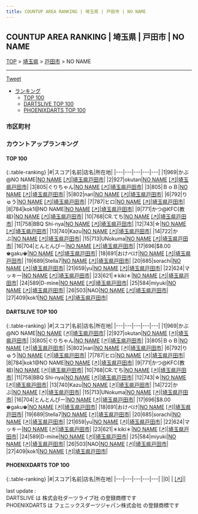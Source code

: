 ```yaml
---
title: COUNTUP AREA RANKING | 埼玉県 | 戸田市 | NO NAME
---
```

## COUNTUP AREA RANKING | 埼玉県 | 戸田市 | NO NAME

[TOP](/darts/rank/) > [埼玉県](/darts/rank/埼玉県/) > [戸田市](/darts/rank/埼玉県/戸田市/) > NO NAME

___

<a href="https://twitter.com/share?ref_src=twsrc%5Etfw" data-text="COUNTUP AREA RANKING | 埼玉県戸田市NO NAME" class="twitter-share-button" data-hashtags="DARTSLIVE,PHOENIXDARTS,darts,ダーツ" data-show-count="false">Tweet</a>

* [ランキング](#カウントアップランキング)
    * [TOP 100](#top-100)
    * [DARTSLIVE TOP 100](#dartslive-top-100)
    * [PHOENIXDARTS TOP 100](#phoenixdarts-top-100)

### 市区町村

<ul>

</ul>

### カウントアップランキング

#### TOP 100



{:.table-ranking}
|#|スコア|名前|店名|所在地|
|---|---|---|---|---|
|1|969|<span class="rank-name-dl">かぶ@NO NAME</span>|<a href="/darts/rank/shops/0d3f2ccef6feeb18fec1ae84bb28bd87.html">NO NAME</a> <a href="https://search.dartslive.com/jp/shop/0d3f2ccef6feeb18fec1ae84bb28bd87">[↗]</a>|<a href="/darts/rank/埼玉県/戸田市">埼玉県戸田市</a>|
|2|927|<span class="rank-name-dl">okutan</span>|<a href="/darts/rank/shops/0d3f2ccef6feeb18fec1ae84bb28bd87.html">NO NAME</a> <a href="https://search.dartslive.com/jp/shop/0d3f2ccef6feeb18fec1ae84bb28bd87">[↗]</a>|<a href="/darts/rank/埼玉県/戸田市">埼玉県戸田市</a>|
|3|805|<span class="rank-name-dl">ぐりちゃん</span>|<a href="/darts/rank/shops/0d3f2ccef6feeb18fec1ae84bb28bd87.html">NO NAME</a> <a href="https://search.dartslive.com/jp/shop/0d3f2ccef6feeb18fec1ae84bb28bd87">[↗]</a>|<a href="/darts/rank/埼玉県/戸田市">埼玉県戸田市</a>|
|3|805|<span class="rank-name-dl">ＢｏＢ</span>|<a href="/darts/rank/shops/0d3f2ccef6feeb18fec1ae84bb28bd87.html">NO NAME</a> <a href="https://search.dartslive.com/jp/shop/0d3f2ccef6feeb18fec1ae84bb28bd87">[↗]</a>|<a href="/darts/rank/埼玉県/戸田市">埼玉県戸田市</a>|
|5|802|<span class="rank-name-dl">nari</span>|<a href="/darts/rank/shops/0d3f2ccef6feeb18fec1ae84bb28bd87.html">NO NAME</a> <a href="https://search.dartslive.com/jp/shop/0d3f2ccef6feeb18fec1ae84bb28bd87">[↗]</a>|<a href="/darts/rank/埼玉県/戸田市">埼玉県戸田市</a>|
|6|792|<span class="rank-name-dl">りゅう</span>|<a href="/darts/rank/shops/0d3f2ccef6feeb18fec1ae84bb28bd87.html">NO NAME</a> <a href="https://search.dartslive.com/jp/shop/0d3f2ccef6feeb18fec1ae84bb28bd87">[↗]</a>|<a href="/darts/rank/埼玉県/戸田市">埼玉県戸田市</a>|
|7|787|<span class="rank-name-dl">ヒロ</span>|<a href="/darts/rank/shops/0d3f2ccef6feeb18fec1ae84bb28bd87.html">NO NAME</a> <a href="https://search.dartslive.com/jp/shop/0d3f2ccef6feeb18fec1ae84bb28bd87">[↗]</a>|<a href="/darts/rank/埼玉県/戸田市">埼玉県戸田市</a>|
|8|784|<span class="rank-name-dl">kok1@NO NAME</span>|<a href="/darts/rank/shops/0d3f2ccef6feeb18fec1ae84bb28bd87.html">NO NAME</a> <a href="https://search.dartslive.com/jp/shop/0d3f2ccef6feeb18fec1ae84bb28bd87">[↗]</a>|<a href="/darts/rank/埼玉県/戸田市">埼玉県戸田市</a>|
|9|771|<span class="rank-name-dl">かつ@KFC{教祖}</span>|<a href="/darts/rank/shops/0d3f2ccef6feeb18fec1ae84bb28bd87.html">NO NAME</a> <a href="https://search.dartslive.com/jp/shop/0d3f2ccef6feeb18fec1ae84bb28bd87">[↗]</a>|<a href="/darts/rank/埼玉県/戸田市">埼玉県戸田市</a>|
|10|768|<span class="rank-name-dl">CR.てち</span>|<a href="/darts/rank/shops/0d3f2ccef6feeb18fec1ae84bb28bd87.html">NO NAME</a> <a href="https://search.dartslive.com/jp/shop/0d3f2ccef6feeb18fec1ae84bb28bd87">[↗]</a>|<a href="/darts/rank/埼玉県/戸田市">埼玉県戸田市</a>|
|11|758|<span class="rank-name-dl">BBQ Shi-nya</span>|<a href="/darts/rank/shops/0d3f2ccef6feeb18fec1ae84bb28bd87.html">NO NAME</a> <a href="https://search.dartslive.com/jp/shop/0d3f2ccef6feeb18fec1ae84bb28bd87">[↗]</a>|<a href="/darts/rank/埼玉県/戸田市">埼玉県戸田市</a>|
|12|743|<span class="rank-name-dl">☆</span>|<a href="/darts/rank/shops/0d3f2ccef6feeb18fec1ae84bb28bd87.html">NO NAME</a> <a href="https://search.dartslive.com/jp/shop/0d3f2ccef6feeb18fec1ae84bb28bd87">[↗]</a>|<a href="/darts/rank/埼玉県/戸田市">埼玉県戸田市</a>|
|13|740|<span class="rank-name-dl">Kazu</span>|<a href="/darts/rank/shops/0d3f2ccef6feeb18fec1ae84bb28bd87.html">NO NAME</a> <a href="https://search.dartslive.com/jp/shop/0d3f2ccef6feeb18fec1ae84bb28bd87">[↗]</a>|<a href="/darts/rank/埼玉県/戸田市">埼玉県戸田市</a>|
|14|722|<span class="rank-name-dl">かぶ</span>|<a href="/darts/rank/shops/0d3f2ccef6feeb18fec1ae84bb28bd87.html">NO NAME</a> <a href="https://search.dartslive.com/jp/shop/0d3f2ccef6feeb18fec1ae84bb28bd87">[↗]</a>|<a href="/darts/rank/埼玉県/戸田市">埼玉県戸田市</a>|
|15|713|<span class="rank-name-dl">UNokuma</span>|<a href="/darts/rank/shops/0d3f2ccef6feeb18fec1ae84bb28bd87.html">NO NAME</a> <a href="https://search.dartslive.com/jp/shop/0d3f2ccef6feeb18fec1ae84bb28bd87">[↗]</a>|<a href="/darts/rank/埼玉県/戸田市">埼玉県戸田市</a>|
|16|704|<span class="rank-name-dl">とんとんぴー</span>|<a href="/darts/rank/shops/0d3f2ccef6feeb18fec1ae84bb28bd87.html">NO NAME</a> <a href="https://search.dartslive.com/jp/shop/0d3f2ccef6feeb18fec1ae84bb28bd87">[↗]</a>|<a href="/darts/rank/埼玉県/戸田市">埼玉県戸田市</a>|
|17|696|<span class="rank-name-dl">$8.00 ♚gaku♚</span>|<a href="/darts/rank/shops/0d3f2ccef6feeb18fec1ae84bb28bd87.html">NO NAME</a> <a href="https://search.dartslive.com/jp/shop/0d3f2ccef6feeb18fec1ae84bb28bd87">[↗]</a>|<a href="/darts/rank/埼玉県/戸田市">埼玉県戸田市</a>|
|18|691|<span class="rank-name-dl">おけぺけ</span>|<a href="/darts/rank/shops/0d3f2ccef6feeb18fec1ae84bb28bd87.html">NO NAME</a> <a href="https://search.dartslive.com/jp/shop/0d3f2ccef6feeb18fec1ae84bb28bd87">[↗]</a>|<a href="/darts/rank/埼玉県/戸田市">埼玉県戸田市</a>|
|19|689|<span class="rank-name-dl">Stella7</span>|<a href="/darts/rank/shops/0d3f2ccef6feeb18fec1ae84bb28bd87.html">NO NAME</a> <a href="https://search.dartslive.com/jp/shop/0d3f2ccef6feeb18fec1ae84bb28bd87">[↗]</a>|<a href="/darts/rank/埼玉県/戸田市">埼玉県戸田市</a>|
|20|685|<span class="rank-name-dl">sorachi</span>|<a href="/darts/rank/shops/0d3f2ccef6feeb18fec1ae84bb28bd87.html">NO NAME</a> <a href="https://search.dartslive.com/jp/shop/0d3f2ccef6feeb18fec1ae84bb28bd87">[↗]</a>|<a href="/darts/rank/埼玉県/戸田市">埼玉県戸田市</a>|
|21|659|<span class="rank-name-dl">yu</span>|<a href="/darts/rank/shops/0d3f2ccef6feeb18fec1ae84bb28bd87.html">NO NAME</a> <a href="https://search.dartslive.com/jp/shop/0d3f2ccef6feeb18fec1ae84bb28bd87">[↗]</a>|<a href="/darts/rank/埼玉県/戸田市">埼玉県戸田市</a>|
|22|624|<span class="rank-name-dl">マッキー</span>|<a href="/darts/rank/shops/0d3f2ccef6feeb18fec1ae84bb28bd87.html">NO NAME</a> <a href="https://search.dartslive.com/jp/shop/0d3f2ccef6feeb18fec1ae84bb28bd87">[↗]</a>|<a href="/darts/rank/埼玉県/戸田市">埼玉県戸田市</a>|
|23|621|<span class="rank-name-dl">＊kiki＊</span>|<a href="/darts/rank/shops/0d3f2ccef6feeb18fec1ae84bb28bd87.html">NO NAME</a> <a href="https://search.dartslive.com/jp/shop/0d3f2ccef6feeb18fec1ae84bb28bd87">[↗]</a>|<a href="/darts/rank/埼玉県/戸田市">埼玉県戸田市</a>|
|24|589|<span class="rank-name-dl">D-mine</span>|<a href="/darts/rank/shops/0d3f2ccef6feeb18fec1ae84bb28bd87.html">NO NAME</a> <a href="https://search.dartslive.com/jp/shop/0d3f2ccef6feeb18fec1ae84bb28bd87">[↗]</a>|<a href="/darts/rank/埼玉県/戸田市">埼玉県戸田市</a>|
|25|584|<span class="rank-name-dl">miyuki</span>|<a href="/darts/rank/shops/0d3f2ccef6feeb18fec1ae84bb28bd87.html">NO NAME</a> <a href="https://search.dartslive.com/jp/shop/0d3f2ccef6feeb18fec1ae84bb28bd87">[↗]</a>|<a href="/darts/rank/埼玉県/戸田市">埼玉県戸田市</a>|
|26|503|<span class="rank-name-dl">NAO</span>|<a href="/darts/rank/shops/0d3f2ccef6feeb18fec1ae84bb28bd87.html">NO NAME</a> <a href="https://search.dartslive.com/jp/shop/0d3f2ccef6feeb18fec1ae84bb28bd87">[↗]</a>|<a href="/darts/rank/埼玉県/戸田市">埼玉県戸田市</a>|
|27|409|<span class="rank-name-dl">kok1</span>|<a href="/darts/rank/shops/0d3f2ccef6feeb18fec1ae84bb28bd87.html">NO NAME</a> <a href="https://search.dartslive.com/jp/shop/0d3f2ccef6feeb18fec1ae84bb28bd87">[↗]</a>|<a href="/darts/rank/埼玉県/戸田市">埼玉県戸田市</a>|


#### DARTSLIVE TOP 100



{:.table-ranking}
|#|スコア|名前|店名|所在地|
|---|---|---|---|---|
|1|969|<span class="rank-name-dl">かぶ@NO NAME</span>|<a href="/darts/rank/shops/0d3f2ccef6feeb18fec1ae84bb28bd87.html">NO NAME</a> <a href="https://search.dartslive.com/jp/shop/0d3f2ccef6feeb18fec1ae84bb28bd87">[↗]</a>|<a href="/darts/rank/埼玉県/戸田市">埼玉県戸田市</a>|
|2|927|<span class="rank-name-dl">okutan</span>|<a href="/darts/rank/shops/0d3f2ccef6feeb18fec1ae84bb28bd87.html">NO NAME</a> <a href="https://search.dartslive.com/jp/shop/0d3f2ccef6feeb18fec1ae84bb28bd87">[↗]</a>|<a href="/darts/rank/埼玉県/戸田市">埼玉県戸田市</a>|
|3|805|<span class="rank-name-dl">ぐりちゃん</span>|<a href="/darts/rank/shops/0d3f2ccef6feeb18fec1ae84bb28bd87.html">NO NAME</a> <a href="https://search.dartslive.com/jp/shop/0d3f2ccef6feeb18fec1ae84bb28bd87">[↗]</a>|<a href="/darts/rank/埼玉県/戸田市">埼玉県戸田市</a>|
|3|805|<span class="rank-name-dl">ＢｏＢ</span>|<a href="/darts/rank/shops/0d3f2ccef6feeb18fec1ae84bb28bd87.html">NO NAME</a> <a href="https://search.dartslive.com/jp/shop/0d3f2ccef6feeb18fec1ae84bb28bd87">[↗]</a>|<a href="/darts/rank/埼玉県/戸田市">埼玉県戸田市</a>|
|5|802|<span class="rank-name-dl">nari</span>|<a href="/darts/rank/shops/0d3f2ccef6feeb18fec1ae84bb28bd87.html">NO NAME</a> <a href="https://search.dartslive.com/jp/shop/0d3f2ccef6feeb18fec1ae84bb28bd87">[↗]</a>|<a href="/darts/rank/埼玉県/戸田市">埼玉県戸田市</a>|
|6|792|<span class="rank-name-dl">りゅう</span>|<a href="/darts/rank/shops/0d3f2ccef6feeb18fec1ae84bb28bd87.html">NO NAME</a> <a href="https://search.dartslive.com/jp/shop/0d3f2ccef6feeb18fec1ae84bb28bd87">[↗]</a>|<a href="/darts/rank/埼玉県/戸田市">埼玉県戸田市</a>|
|7|787|<span class="rank-name-dl">ヒロ</span>|<a href="/darts/rank/shops/0d3f2ccef6feeb18fec1ae84bb28bd87.html">NO NAME</a> <a href="https://search.dartslive.com/jp/shop/0d3f2ccef6feeb18fec1ae84bb28bd87">[↗]</a>|<a href="/darts/rank/埼玉県/戸田市">埼玉県戸田市</a>|
|8|784|<span class="rank-name-dl">kok1@NO NAME</span>|<a href="/darts/rank/shops/0d3f2ccef6feeb18fec1ae84bb28bd87.html">NO NAME</a> <a href="https://search.dartslive.com/jp/shop/0d3f2ccef6feeb18fec1ae84bb28bd87">[↗]</a>|<a href="/darts/rank/埼玉県/戸田市">埼玉県戸田市</a>|
|9|771|<span class="rank-name-dl">かつ@KFC{教祖}</span>|<a href="/darts/rank/shops/0d3f2ccef6feeb18fec1ae84bb28bd87.html">NO NAME</a> <a href="https://search.dartslive.com/jp/shop/0d3f2ccef6feeb18fec1ae84bb28bd87">[↗]</a>|<a href="/darts/rank/埼玉県/戸田市">埼玉県戸田市</a>|
|10|768|<span class="rank-name-dl">CR.てち</span>|<a href="/darts/rank/shops/0d3f2ccef6feeb18fec1ae84bb28bd87.html">NO NAME</a> <a href="https://search.dartslive.com/jp/shop/0d3f2ccef6feeb18fec1ae84bb28bd87">[↗]</a>|<a href="/darts/rank/埼玉県/戸田市">埼玉県戸田市</a>|
|11|758|<span class="rank-name-dl">BBQ Shi-nya</span>|<a href="/darts/rank/shops/0d3f2ccef6feeb18fec1ae84bb28bd87.html">NO NAME</a> <a href="https://search.dartslive.com/jp/shop/0d3f2ccef6feeb18fec1ae84bb28bd87">[↗]</a>|<a href="/darts/rank/埼玉県/戸田市">埼玉県戸田市</a>|
|12|743|<span class="rank-name-dl">☆</span>|<a href="/darts/rank/shops/0d3f2ccef6feeb18fec1ae84bb28bd87.html">NO NAME</a> <a href="https://search.dartslive.com/jp/shop/0d3f2ccef6feeb18fec1ae84bb28bd87">[↗]</a>|<a href="/darts/rank/埼玉県/戸田市">埼玉県戸田市</a>|
|13|740|<span class="rank-name-dl">Kazu</span>|<a href="/darts/rank/shops/0d3f2ccef6feeb18fec1ae84bb28bd87.html">NO NAME</a> <a href="https://search.dartslive.com/jp/shop/0d3f2ccef6feeb18fec1ae84bb28bd87">[↗]</a>|<a href="/darts/rank/埼玉県/戸田市">埼玉県戸田市</a>|
|14|722|<span class="rank-name-dl">かぶ</span>|<a href="/darts/rank/shops/0d3f2ccef6feeb18fec1ae84bb28bd87.html">NO NAME</a> <a href="https://search.dartslive.com/jp/shop/0d3f2ccef6feeb18fec1ae84bb28bd87">[↗]</a>|<a href="/darts/rank/埼玉県/戸田市">埼玉県戸田市</a>|
|15|713|<span class="rank-name-dl">UNokuma</span>|<a href="/darts/rank/shops/0d3f2ccef6feeb18fec1ae84bb28bd87.html">NO NAME</a> <a href="https://search.dartslive.com/jp/shop/0d3f2ccef6feeb18fec1ae84bb28bd87">[↗]</a>|<a href="/darts/rank/埼玉県/戸田市">埼玉県戸田市</a>|
|16|704|<span class="rank-name-dl">とんとんぴー</span>|<a href="/darts/rank/shops/0d3f2ccef6feeb18fec1ae84bb28bd87.html">NO NAME</a> <a href="https://search.dartslive.com/jp/shop/0d3f2ccef6feeb18fec1ae84bb28bd87">[↗]</a>|<a href="/darts/rank/埼玉県/戸田市">埼玉県戸田市</a>|
|17|696|<span class="rank-name-dl">$8.00 ♚gaku♚</span>|<a href="/darts/rank/shops/0d3f2ccef6feeb18fec1ae84bb28bd87.html">NO NAME</a> <a href="https://search.dartslive.com/jp/shop/0d3f2ccef6feeb18fec1ae84bb28bd87">[↗]</a>|<a href="/darts/rank/埼玉県/戸田市">埼玉県戸田市</a>|
|18|691|<span class="rank-name-dl">おけぺけ</span>|<a href="/darts/rank/shops/0d3f2ccef6feeb18fec1ae84bb28bd87.html">NO NAME</a> <a href="https://search.dartslive.com/jp/shop/0d3f2ccef6feeb18fec1ae84bb28bd87">[↗]</a>|<a href="/darts/rank/埼玉県/戸田市">埼玉県戸田市</a>|
|19|689|<span class="rank-name-dl">Stella7</span>|<a href="/darts/rank/shops/0d3f2ccef6feeb18fec1ae84bb28bd87.html">NO NAME</a> <a href="https://search.dartslive.com/jp/shop/0d3f2ccef6feeb18fec1ae84bb28bd87">[↗]</a>|<a href="/darts/rank/埼玉県/戸田市">埼玉県戸田市</a>|
|20|685|<span class="rank-name-dl">sorachi</span>|<a href="/darts/rank/shops/0d3f2ccef6feeb18fec1ae84bb28bd87.html">NO NAME</a> <a href="https://search.dartslive.com/jp/shop/0d3f2ccef6feeb18fec1ae84bb28bd87">[↗]</a>|<a href="/darts/rank/埼玉県/戸田市">埼玉県戸田市</a>|
|21|659|<span class="rank-name-dl">yu</span>|<a href="/darts/rank/shops/0d3f2ccef6feeb18fec1ae84bb28bd87.html">NO NAME</a> <a href="https://search.dartslive.com/jp/shop/0d3f2ccef6feeb18fec1ae84bb28bd87">[↗]</a>|<a href="/darts/rank/埼玉県/戸田市">埼玉県戸田市</a>|
|22|624|<span class="rank-name-dl">マッキー</span>|<a href="/darts/rank/shops/0d3f2ccef6feeb18fec1ae84bb28bd87.html">NO NAME</a> <a href="https://search.dartslive.com/jp/shop/0d3f2ccef6feeb18fec1ae84bb28bd87">[↗]</a>|<a href="/darts/rank/埼玉県/戸田市">埼玉県戸田市</a>|
|23|621|<span class="rank-name-dl">＊kiki＊</span>|<a href="/darts/rank/shops/0d3f2ccef6feeb18fec1ae84bb28bd87.html">NO NAME</a> <a href="https://search.dartslive.com/jp/shop/0d3f2ccef6feeb18fec1ae84bb28bd87">[↗]</a>|<a href="/darts/rank/埼玉県/戸田市">埼玉県戸田市</a>|
|24|589|<span class="rank-name-dl">D-mine</span>|<a href="/darts/rank/shops/0d3f2ccef6feeb18fec1ae84bb28bd87.html">NO NAME</a> <a href="https://search.dartslive.com/jp/shop/0d3f2ccef6feeb18fec1ae84bb28bd87">[↗]</a>|<a href="/darts/rank/埼玉県/戸田市">埼玉県戸田市</a>|
|25|584|<span class="rank-name-dl">miyuki</span>|<a href="/darts/rank/shops/0d3f2ccef6feeb18fec1ae84bb28bd87.html">NO NAME</a> <a href="https://search.dartslive.com/jp/shop/0d3f2ccef6feeb18fec1ae84bb28bd87">[↗]</a>|<a href="/darts/rank/埼玉県/戸田市">埼玉県戸田市</a>|
|26|503|<span class="rank-name-dl">NAO</span>|<a href="/darts/rank/shops/0d3f2ccef6feeb18fec1ae84bb28bd87.html">NO NAME</a> <a href="https://search.dartslive.com/jp/shop/0d3f2ccef6feeb18fec1ae84bb28bd87">[↗]</a>|<a href="/darts/rank/埼玉県/戸田市">埼玉県戸田市</a>|
|27|409|<span class="rank-name-dl">kok1</span>|<a href="/darts/rank/shops/0d3f2ccef6feeb18fec1ae84bb28bd87.html">NO NAME</a> <a href="https://search.dartslive.com/jp/shop/0d3f2ccef6feeb18fec1ae84bb28bd87">[↗]</a>|<a href="/darts/rank/埼玉県/戸田市">埼玉県戸田市</a>|


#### PHOENIXDARTS TOP 100



{:.table-ranking}
|#|スコア|名前|店名|所在地|
|---|---|---|---|---|
||0|<span class="rank-name-dl"> </span>|<a href="/darts/rank/shops/.html"></a> <a href="">[↗]</a>|<a href="/darts/rank//"></a>|


<div class="footer border-top border-gray-light mt-5 pt-3 text-right text-gray">
    last update : <span style="font-weight: italic" id="foot_last_modified"></span><br />
    DARTSLIVE は 株式会社ダーツライブ社 の登録商標です<br />
    PHOENIXDARTS は フェニックスダーツジャパン株式会社 の登録商標です<br />
</div>

<script src="https://cdnjs.cloudflare.com/ajax/libs/jquery.tablesorter/2.31.3/js/jquery.tablesorter.min.js" integrity="sha512-qzgd5cYSZcosqpzpn7zF2ZId8f/8CHmFKZ8j7mU4OUXTNRd5g+ZHBPsgKEwoqxCtdQvExE5LprwwPAgoicguNg==" crossorigin="anonymous" referrerpolicy="no-referrer"></script>
<link rel="stylesheet" href="https://cdnjs.cloudflare.com/ajax/libs/jquery.tablesorter/2.31.3/css/theme.default.min.css" integrity="sha512-wghhOJkjQX0Lh3NSWvNKeZ0ZpNn+SPVXX1Qyc9OCaogADktxrBiBdKGDoqVUOyhStvMBmJQ8ZdMHiR3wuEq8+w==" crossorigin="anonymous" referrerpolicy="no-referrer" />
<script>
$(function() {
    $(".table-ranking").tablesorter({sortList:[[0, 0]]});
    $("#foot_last_modified").text(formatDate(new Date(document.lastModified), 'yyyy-MM-dd HH:mm:ss'));
});
</script>

<script async src="https://platform.twitter.com/widgets.js" charset="utf-8"></script>